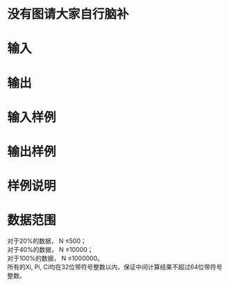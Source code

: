 

# 没有图请大家自行脑补



# 输入



# 输出



# 输入样例



# 输出样例



# 样例说明



# 数据范围


<p>
对于20%的数据， N ≤500；<br/>
对于40%的数据， N ≤10000；<br/>
对于100%的数据， N ≤1000000。 <br/>
所有的Xi, Pi, Ci均在32位带符号整数以内，保证中间计算结果不超过64位带符号整数。
</p>
